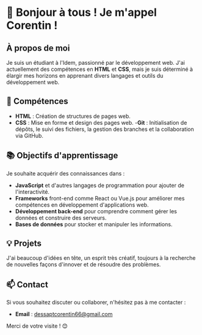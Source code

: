 # 🌟 Bonjour à tous ! Je m'appel Corentin !

## À propos de moi

Je suis un étudiant à l'Idem, passionné par le développement web. J'ai actuellement des compétences en **HTML** et **CSS**, mais je suis déterminé à élargir mes horizons en apprenant divers langages et outils du développement web.

## 🚀 Compétences

- **HTML** : Création de structures de pages web.
- **CSS** : Mise en forme et design des pages web.
-**Git** : Initialisation de dépôts, le suivi des fichiers, la gestion des branches et la collaboration via GitHub.

## 📚 Objectifs d'apprentissage

Je souhaite acquérir des connaissances dans :

- **JavaScript** et d'autres langages de programmation pour ajouter de l'interactivité.
- **Frameworks** front-end comme React ou Vue.js pour améliorer mes compétences en développement d'applications web.
- **Développement back-end** pour comprendre comment gérer les données et construire des serveurs.
- **Bases de données** pour stocker et manipuler les informations.

## 💡 Projets

J'ai beaucoup d'idées en tête, un esprit très créatif, toujours à la recherche de nouvelles façons d'innover et de résoudre des problèmes.

## 📫 Contact

Si vous souhaitez discuter ou collaborer, n'hésitez pas à me contacter :

- **Email** : [dessaptcorentin66@gmail.com](mailto:dessaptcorentin66@gmail.com)

Merci de votre visite ! 😊
<!---
Dessapt-Corentin/Dessapt-Corentin is a ✨ special ✨ repository because its `README.md` (this file) appears on your GitHub profile.
You can click the Preview link to take a look at your changes.
--->
